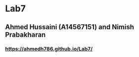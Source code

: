 # Lab7

## Ahmed Hussaini (A14567151) and Nimish Prabakharan

### https://ahmedh786.github.io/Lab7/
